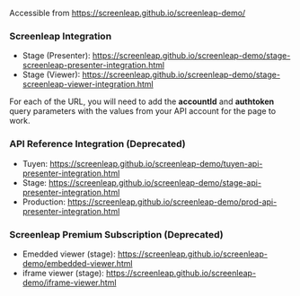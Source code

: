 
Accessible from https://screenleap.github.io/screenleap-demo/

### Screenleap Integration
* Stage (Presenter): https://screenleap.github.io/screenleap-demo/stage-screenleap-presenter-integration.html
* Stage (Viewer): https://screenleap.github.io/screenleap-demo/stage-screenleap-viewer-integration.html

For each of the URL, you will need to add the **accountId** and **authtoken** query parameters with the values from your API account for the page to work.

### API Reference Integration (Deprecated)
* Tuyen: https://screenleap.github.io/screenleap-demo/tuyen-api-presenter-integration.html
* Stage: https://screenleap.github.io/screenleap-demo/stage-api-presenter-integration.html
* Production: https://screenleap.github.io/screenleap-demo/prod-api-presenter-integration.html

### Screenleap Premium Subscription (Deprecated)
* Emedded viewer (stage): https://screenleap.github.io/screenleap-demo/embedded-viewer.html
* iframe viewer (stage): https://screenleap.github.io/screenleap-demo/iframe-viewer.html
